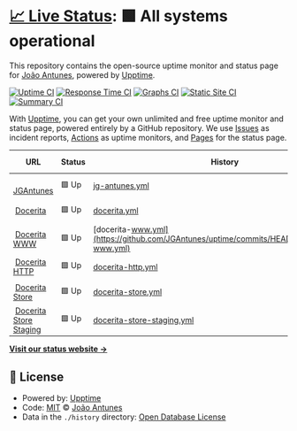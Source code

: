 # [📈 Live Status](https://JGAntunes.github.io/uptime): <!--live status--> **🟩 All systems operational**

This repository contains the open-source uptime monitor and status page for [João Antunes](jgantunes.com), powered by [Upptime](https://github.com/upptime/upptime).

[![Uptime CI](https://github.com/koj-co/upptime/workflows/Uptime%20CI/badge.svg)](https://github.com/koj-co/upptime/actions?query=workflow%3A%22Uptime+CI%22)
[![Response Time CI](https://github.com/koj-co/upptime/workflows/Response%20Time%20CI/badge.svg)](https://github.com/koj-co/upptime/actions?query=workflow%3A%22Response+Time+CI%22)
[![Graphs CI](https://github.com/koj-co/upptime/workflows/Graphs%20CI/badge.svg)](https://github.com/koj-co/upptime/actions?query=workflow%3A%22Graphs+CI%22)
[![Static Site CI](https://github.com/koj-co/upptime/workflows/Static%20Site%20CI/badge.svg)](https://github.com/koj-co/upptime/actions?query=workflow%3A%22Static+Site+CI%22)
[![Summary CI](https://github.com/koj-co/upptime/workflows/Summary%20CI/badge.svg)](https://github.com/koj-co/upptime/actions?query=workflow%3A%22Summary+CI%22)

With [Upptime](https://upptime.js.org), you can get your own unlimited and free uptime monitor and status page, powered entirely by a GitHub repository. We use [Issues](https://github.com/JGAntunes/uptime/issues) as incident reports, [Actions](https://github.com/JGAntunes/uptime/actions) as uptime monitors, and [Pages](https://JGAntunes.github.io/uptime) for the status page.

<!--start: status pages-->
<!-- This summary is generated by Upptime (https://github.com/upptime/upptime) -->
<!-- Do not edit this manually, your changes will be overwritten -->
<!-- prettier-ignore -->
| URL | Status | History | Response Time | Uptime |
| --- | ------ | ------- | ------------- | ------ |
| <img alt="" src="https://favicons.githubusercontent.com/jgantunes.com" height="13"> [JGAntunes](https://jgantunes.com) | 🟩 Up | [jg-antunes.yml](https://github.com/JGAntunes/uptime/commits/HEAD/history/jg-antunes.yml) | <details><summary><img alt="Response time graph" src="./graphs/jg-antunes/response-time-week.png" height="20"> 142ms</summary><br><a href="https://JGAntunes.github.io/uptime/history/jg-antunes"><img alt="Response time 155" src="https://img.shields.io/endpoint?url=https%3A%2F%2Fraw.githubusercontent.com%2FJGAntunes%2Fuptime%2FHEAD%2Fapi%2Fjg-antunes%2Fresponse-time.json"></a><br><a href="https://JGAntunes.github.io/uptime/history/jg-antunes"><img alt="24-hour response time 168" src="https://img.shields.io/endpoint?url=https%3A%2F%2Fraw.githubusercontent.com%2FJGAntunes%2Fuptime%2FHEAD%2Fapi%2Fjg-antunes%2Fresponse-time-day.json"></a><br><a href="https://JGAntunes.github.io/uptime/history/jg-antunes"><img alt="7-day response time 142" src="https://img.shields.io/endpoint?url=https%3A%2F%2Fraw.githubusercontent.com%2FJGAntunes%2Fuptime%2FHEAD%2Fapi%2Fjg-antunes%2Fresponse-time-week.json"></a><br><a href="https://JGAntunes.github.io/uptime/history/jg-antunes"><img alt="30-day response time 146" src="https://img.shields.io/endpoint?url=https%3A%2F%2Fraw.githubusercontent.com%2FJGAntunes%2Fuptime%2FHEAD%2Fapi%2Fjg-antunes%2Fresponse-time-month.json"></a><br><a href="https://JGAntunes.github.io/uptime/history/jg-antunes"><img alt="1-year response time 152" src="https://img.shields.io/endpoint?url=https%3A%2F%2Fraw.githubusercontent.com%2FJGAntunes%2Fuptime%2FHEAD%2Fapi%2Fjg-antunes%2Fresponse-time-year.json"></a></details> | <details><summary><a href="https://JGAntunes.github.io/uptime/history/jg-antunes">100.00%</a></summary><a href="https://JGAntunes.github.io/uptime/history/jg-antunes"><img alt="All-time uptime 100.00%" src="https://img.shields.io/endpoint?url=https%3A%2F%2Fraw.githubusercontent.com%2FJGAntunes%2Fuptime%2FHEAD%2Fapi%2Fjg-antunes%2Fuptime.json"></a><br><a href="https://JGAntunes.github.io/uptime/history/jg-antunes"><img alt="24-hour uptime 100.00%" src="https://img.shields.io/endpoint?url=https%3A%2F%2Fraw.githubusercontent.com%2FJGAntunes%2Fuptime%2FHEAD%2Fapi%2Fjg-antunes%2Fuptime-day.json"></a><br><a href="https://JGAntunes.github.io/uptime/history/jg-antunes"><img alt="7-day uptime 100.00%" src="https://img.shields.io/endpoint?url=https%3A%2F%2Fraw.githubusercontent.com%2FJGAntunes%2Fuptime%2FHEAD%2Fapi%2Fjg-antunes%2Fuptime-week.json"></a><br><a href="https://JGAntunes.github.io/uptime/history/jg-antunes"><img alt="30-day uptime 100.00%" src="https://img.shields.io/endpoint?url=https%3A%2F%2Fraw.githubusercontent.com%2FJGAntunes%2Fuptime%2FHEAD%2Fapi%2Fjg-antunes%2Fuptime-month.json"></a><br><a href="https://JGAntunes.github.io/uptime/history/jg-antunes"><img alt="1-year uptime 100.00%" src="https://img.shields.io/endpoint?url=https%3A%2F%2Fraw.githubusercontent.com%2FJGAntunes%2Fuptime%2FHEAD%2Fapi%2Fjg-antunes%2Fuptime-year.json"></a></details>
| <img alt="" src="https://favicons.githubusercontent.com/docerita.com" height="13"> [Docerita](https://docerita.com) | 🟩 Up | [docerita.yml](https://github.com/JGAntunes/uptime/commits/HEAD/history/docerita.yml) | <details><summary><img alt="Response time graph" src="./graphs/docerita/response-time-week.png" height="20"> 847ms</summary><br><a href="https://JGAntunes.github.io/uptime/history/docerita"><img alt="Response time 856" src="https://img.shields.io/endpoint?url=https%3A%2F%2Fraw.githubusercontent.com%2FJGAntunes%2Fuptime%2FHEAD%2Fapi%2Fdocerita%2Fresponse-time.json"></a><br><a href="https://JGAntunes.github.io/uptime/history/docerita"><img alt="24-hour response time 901" src="https://img.shields.io/endpoint?url=https%3A%2F%2Fraw.githubusercontent.com%2FJGAntunes%2Fuptime%2FHEAD%2Fapi%2Fdocerita%2Fresponse-time-day.json"></a><br><a href="https://JGAntunes.github.io/uptime/history/docerita"><img alt="7-day response time 847" src="https://img.shields.io/endpoint?url=https%3A%2F%2Fraw.githubusercontent.com%2FJGAntunes%2Fuptime%2FHEAD%2Fapi%2Fdocerita%2Fresponse-time-week.json"></a><br><a href="https://JGAntunes.github.io/uptime/history/docerita"><img alt="30-day response time 790" src="https://img.shields.io/endpoint?url=https%3A%2F%2Fraw.githubusercontent.com%2FJGAntunes%2Fuptime%2FHEAD%2Fapi%2Fdocerita%2Fresponse-time-month.json"></a><br><a href="https://JGAntunes.github.io/uptime/history/docerita"><img alt="1-year response time 874" src="https://img.shields.io/endpoint?url=https%3A%2F%2Fraw.githubusercontent.com%2FJGAntunes%2Fuptime%2FHEAD%2Fapi%2Fdocerita%2Fresponse-time-year.json"></a></details> | <details><summary><a href="https://JGAntunes.github.io/uptime/history/docerita">100.00%</a></summary><a href="https://JGAntunes.github.io/uptime/history/docerita"><img alt="All-time uptime 100.00%" src="https://img.shields.io/endpoint?url=https%3A%2F%2Fraw.githubusercontent.com%2FJGAntunes%2Fuptime%2FHEAD%2Fapi%2Fdocerita%2Fuptime.json"></a><br><a href="https://JGAntunes.github.io/uptime/history/docerita"><img alt="24-hour uptime 100.00%" src="https://img.shields.io/endpoint?url=https%3A%2F%2Fraw.githubusercontent.com%2FJGAntunes%2Fuptime%2FHEAD%2Fapi%2Fdocerita%2Fuptime-day.json"></a><br><a href="https://JGAntunes.github.io/uptime/history/docerita"><img alt="7-day uptime 100.00%" src="https://img.shields.io/endpoint?url=https%3A%2F%2Fraw.githubusercontent.com%2FJGAntunes%2Fuptime%2FHEAD%2Fapi%2Fdocerita%2Fuptime-week.json"></a><br><a href="https://JGAntunes.github.io/uptime/history/docerita"><img alt="30-day uptime 100.00%" src="https://img.shields.io/endpoint?url=https%3A%2F%2Fraw.githubusercontent.com%2FJGAntunes%2Fuptime%2FHEAD%2Fapi%2Fdocerita%2Fuptime-month.json"></a><br><a href="https://JGAntunes.github.io/uptime/history/docerita"><img alt="1-year uptime 100.00%" src="https://img.shields.io/endpoint?url=https%3A%2F%2Fraw.githubusercontent.com%2FJGAntunes%2Fuptime%2FHEAD%2Fapi%2Fdocerita%2Fuptime-year.json"></a></details>
| <img alt="" src="https://favicons.githubusercontent.com/www.docerita.com" height="13"> [Docerita WWW](https://www.docerita.com) | 🟩 Up | [docerita-www.yml](https://github.com/JGAntunes/uptime/commits/HEAD/history/docerita-www.yml) | <details><summary><img alt="Response time graph" src="./graphs/docerita-www/response-time-week.png" height="20"> 917ms</summary><br><a href="https://JGAntunes.github.io/uptime/history/docerita-www"><img alt="Response time 997" src="https://img.shields.io/endpoint?url=https%3A%2F%2Fraw.githubusercontent.com%2FJGAntunes%2Fuptime%2FHEAD%2Fapi%2Fdocerita-www%2Fresponse-time.json"></a><br><a href="https://JGAntunes.github.io/uptime/history/docerita-www"><img alt="24-hour response time 964" src="https://img.shields.io/endpoint?url=https%3A%2F%2Fraw.githubusercontent.com%2FJGAntunes%2Fuptime%2FHEAD%2Fapi%2Fdocerita-www%2Fresponse-time-day.json"></a><br><a href="https://JGAntunes.github.io/uptime/history/docerita-www"><img alt="7-day response time 917" src="https://img.shields.io/endpoint?url=https%3A%2F%2Fraw.githubusercontent.com%2FJGAntunes%2Fuptime%2FHEAD%2Fapi%2Fdocerita-www%2Fresponse-time-week.json"></a><br><a href="https://JGAntunes.github.io/uptime/history/docerita-www"><img alt="30-day response time 927" src="https://img.shields.io/endpoint?url=https%3A%2F%2Fraw.githubusercontent.com%2FJGAntunes%2Fuptime%2FHEAD%2Fapi%2Fdocerita-www%2Fresponse-time-month.json"></a><br><a href="https://JGAntunes.github.io/uptime/history/docerita-www"><img alt="1-year response time 997" src="https://img.shields.io/endpoint?url=https%3A%2F%2Fraw.githubusercontent.com%2FJGAntunes%2Fuptime%2FHEAD%2Fapi%2Fdocerita-www%2Fresponse-time-year.json"></a></details> | <details><summary><a href="https://JGAntunes.github.io/uptime/history/docerita-www">100.00%</a></summary><a href="https://JGAntunes.github.io/uptime/history/docerita-www"><img alt="All-time uptime 100.00%" src="https://img.shields.io/endpoint?url=https%3A%2F%2Fraw.githubusercontent.com%2FJGAntunes%2Fuptime%2FHEAD%2Fapi%2Fdocerita-www%2Fuptime.json"></a><br><a href="https://JGAntunes.github.io/uptime/history/docerita-www"><img alt="24-hour uptime 100.00%" src="https://img.shields.io/endpoint?url=https%3A%2F%2Fraw.githubusercontent.com%2FJGAntunes%2Fuptime%2FHEAD%2Fapi%2Fdocerita-www%2Fuptime-day.json"></a><br><a href="https://JGAntunes.github.io/uptime/history/docerita-www"><img alt="7-day uptime 100.00%" src="https://img.shields.io/endpoint?url=https%3A%2F%2Fraw.githubusercontent.com%2FJGAntunes%2Fuptime%2FHEAD%2Fapi%2Fdocerita-www%2Fuptime-week.json"></a><br><a href="https://JGAntunes.github.io/uptime/history/docerita-www"><img alt="30-day uptime 100.00%" src="https://img.shields.io/endpoint?url=https%3A%2F%2Fraw.githubusercontent.com%2FJGAntunes%2Fuptime%2FHEAD%2Fapi%2Fdocerita-www%2Fuptime-month.json"></a><br><a href="https://JGAntunes.github.io/uptime/history/docerita-www"><img alt="1-year uptime 100.00%" src="https://img.shields.io/endpoint?url=https%3A%2F%2Fraw.githubusercontent.com%2FJGAntunes%2Fuptime%2FHEAD%2Fapi%2Fdocerita-www%2Fuptime-year.json"></a></details>
| <img alt="" src="https://favicons.githubusercontent.com/docerita.com" height="13"> [Docerita HTTP](http://docerita.com) | 🟩 Up | [docerita-http.yml](https://github.com/JGAntunes/uptime/commits/HEAD/history/docerita-http.yml) | <details><summary><img alt="Response time graph" src="./graphs/docerita-http/response-time-week.png" height="20"> 366ms</summary><br><a href="https://JGAntunes.github.io/uptime/history/docerita-http"><img alt="Response time 584" src="https://img.shields.io/endpoint?url=https%3A%2F%2Fraw.githubusercontent.com%2FJGAntunes%2Fuptime%2FHEAD%2Fapi%2Fdocerita-http%2Fresponse-time.json"></a><br><a href="https://JGAntunes.github.io/uptime/history/docerita-http"><img alt="24-hour response time 368" src="https://img.shields.io/endpoint?url=https%3A%2F%2Fraw.githubusercontent.com%2FJGAntunes%2Fuptime%2FHEAD%2Fapi%2Fdocerita-http%2Fresponse-time-day.json"></a><br><a href="https://JGAntunes.github.io/uptime/history/docerita-http"><img alt="7-day response time 366" src="https://img.shields.io/endpoint?url=https%3A%2F%2Fraw.githubusercontent.com%2FJGAntunes%2Fuptime%2FHEAD%2Fapi%2Fdocerita-http%2Fresponse-time-week.json"></a><br><a href="https://JGAntunes.github.io/uptime/history/docerita-http"><img alt="30-day response time 356" src="https://img.shields.io/endpoint?url=https%3A%2F%2Fraw.githubusercontent.com%2FJGAntunes%2Fuptime%2FHEAD%2Fapi%2Fdocerita-http%2Fresponse-time-month.json"></a><br><a href="https://JGAntunes.github.io/uptime/history/docerita-http"><img alt="1-year response time 584" src="https://img.shields.io/endpoint?url=https%3A%2F%2Fraw.githubusercontent.com%2FJGAntunes%2Fuptime%2FHEAD%2Fapi%2Fdocerita-http%2Fresponse-time-year.json"></a></details> | <details><summary><a href="https://JGAntunes.github.io/uptime/history/docerita-http">100.00%</a></summary><a href="https://JGAntunes.github.io/uptime/history/docerita-http"><img alt="All-time uptime 100.00%" src="https://img.shields.io/endpoint?url=https%3A%2F%2Fraw.githubusercontent.com%2FJGAntunes%2Fuptime%2FHEAD%2Fapi%2Fdocerita-http%2Fuptime.json"></a><br><a href="https://JGAntunes.github.io/uptime/history/docerita-http"><img alt="24-hour uptime 100.00%" src="https://img.shields.io/endpoint?url=https%3A%2F%2Fraw.githubusercontent.com%2FJGAntunes%2Fuptime%2FHEAD%2Fapi%2Fdocerita-http%2Fuptime-day.json"></a><br><a href="https://JGAntunes.github.io/uptime/history/docerita-http"><img alt="7-day uptime 100.00%" src="https://img.shields.io/endpoint?url=https%3A%2F%2Fraw.githubusercontent.com%2FJGAntunes%2Fuptime%2FHEAD%2Fapi%2Fdocerita-http%2Fuptime-week.json"></a><br><a href="https://JGAntunes.github.io/uptime/history/docerita-http"><img alt="30-day uptime 100.00%" src="https://img.shields.io/endpoint?url=https%3A%2F%2Fraw.githubusercontent.com%2FJGAntunes%2Fuptime%2FHEAD%2Fapi%2Fdocerita-http%2Fuptime-month.json"></a><br><a href="https://JGAntunes.github.io/uptime/history/docerita-http"><img alt="1-year uptime 100.00%" src="https://img.shields.io/endpoint?url=https%3A%2F%2Fraw.githubusercontent.com%2FJGAntunes%2Fuptime%2FHEAD%2Fapi%2Fdocerita-http%2Fuptime-year.json"></a></details>
| <img alt="" src="https://favicons.githubusercontent.com/store.docerita.com" height="13"> [Docerita Store](https://store.docerita.com/v1/status) | 🟩 Up | [docerita-store.yml](https://github.com/JGAntunes/uptime/commits/HEAD/history/docerita-store.yml) | <details><summary><img alt="Response time graph" src="./graphs/docerita-store/response-time-week.png" height="20"> 1465ms</summary><br><a href="https://JGAntunes.github.io/uptime/history/docerita-store"><img alt="Response time 1003" src="https://img.shields.io/endpoint?url=https%3A%2F%2Fraw.githubusercontent.com%2FJGAntunes%2Fuptime%2FHEAD%2Fapi%2Fdocerita-store%2Fresponse-time.json"></a><br><a href="https://JGAntunes.github.io/uptime/history/docerita-store"><img alt="24-hour response time 794" src="https://img.shields.io/endpoint?url=https%3A%2F%2Fraw.githubusercontent.com%2FJGAntunes%2Fuptime%2FHEAD%2Fapi%2Fdocerita-store%2Fresponse-time-day.json"></a><br><a href="https://JGAntunes.github.io/uptime/history/docerita-store"><img alt="7-day response time 1465" src="https://img.shields.io/endpoint?url=https%3A%2F%2Fraw.githubusercontent.com%2FJGAntunes%2Fuptime%2FHEAD%2Fapi%2Fdocerita-store%2Fresponse-time-week.json"></a><br><a href="https://JGAntunes.github.io/uptime/history/docerita-store"><img alt="30-day response time 1139" src="https://img.shields.io/endpoint?url=https%3A%2F%2Fraw.githubusercontent.com%2FJGAntunes%2Fuptime%2FHEAD%2Fapi%2Fdocerita-store%2Fresponse-time-month.json"></a><br><a href="https://JGAntunes.github.io/uptime/history/docerita-store"><img alt="1-year response time 1003" src="https://img.shields.io/endpoint?url=https%3A%2F%2Fraw.githubusercontent.com%2FJGAntunes%2Fuptime%2FHEAD%2Fapi%2Fdocerita-store%2Fresponse-time-year.json"></a></details> | <details><summary><a href="https://JGAntunes.github.io/uptime/history/docerita-store">100.00%</a></summary><a href="https://JGAntunes.github.io/uptime/history/docerita-store"><img alt="All-time uptime 100.00%" src="https://img.shields.io/endpoint?url=https%3A%2F%2Fraw.githubusercontent.com%2FJGAntunes%2Fuptime%2FHEAD%2Fapi%2Fdocerita-store%2Fuptime.json"></a><br><a href="https://JGAntunes.github.io/uptime/history/docerita-store"><img alt="24-hour uptime 100.00%" src="https://img.shields.io/endpoint?url=https%3A%2F%2Fraw.githubusercontent.com%2FJGAntunes%2Fuptime%2FHEAD%2Fapi%2Fdocerita-store%2Fuptime-day.json"></a><br><a href="https://JGAntunes.github.io/uptime/history/docerita-store"><img alt="7-day uptime 100.00%" src="https://img.shields.io/endpoint?url=https%3A%2F%2Fraw.githubusercontent.com%2FJGAntunes%2Fuptime%2FHEAD%2Fapi%2Fdocerita-store%2Fuptime-week.json"></a><br><a href="https://JGAntunes.github.io/uptime/history/docerita-store"><img alt="30-day uptime 100.00%" src="https://img.shields.io/endpoint?url=https%3A%2F%2Fraw.githubusercontent.com%2FJGAntunes%2Fuptime%2FHEAD%2Fapi%2Fdocerita-store%2Fuptime-month.json"></a><br><a href="https://JGAntunes.github.io/uptime/history/docerita-store"><img alt="1-year uptime 100.00%" src="https://img.shields.io/endpoint?url=https%3A%2F%2Fraw.githubusercontent.com%2FJGAntunes%2Fuptime%2FHEAD%2Fapi%2Fdocerita-store%2Fuptime-year.json"></a></details>
| <img alt="" src="https://favicons.githubusercontent.com/store-stg.docerita.com" height="13"> [Docerita Store Staging](https://store-stg.docerita.com/v1/status) | 🟩 Up | [docerita-store-staging.yml](https://github.com/JGAntunes/uptime/commits/HEAD/history/docerita-store-staging.yml) | <details><summary><img alt="Response time graph" src="./graphs/docerita-store-staging/response-time-week.png" height="20"> 1119ms</summary><br><a href="https://JGAntunes.github.io/uptime/history/docerita-store-staging"><img alt="Response time 932" src="https://img.shields.io/endpoint?url=https%3A%2F%2Fraw.githubusercontent.com%2FJGAntunes%2Fuptime%2FHEAD%2Fapi%2Fdocerita-store-staging%2Fresponse-time.json"></a><br><a href="https://JGAntunes.github.io/uptime/history/docerita-store-staging"><img alt="24-hour response time 775" src="https://img.shields.io/endpoint?url=https%3A%2F%2Fraw.githubusercontent.com%2FJGAntunes%2Fuptime%2FHEAD%2Fapi%2Fdocerita-store-staging%2Fresponse-time-day.json"></a><br><a href="https://JGAntunes.github.io/uptime/history/docerita-store-staging"><img alt="7-day response time 1119" src="https://img.shields.io/endpoint?url=https%3A%2F%2Fraw.githubusercontent.com%2FJGAntunes%2Fuptime%2FHEAD%2Fapi%2Fdocerita-store-staging%2Fresponse-time-week.json"></a><br><a href="https://JGAntunes.github.io/uptime/history/docerita-store-staging"><img alt="30-day response time 936" src="https://img.shields.io/endpoint?url=https%3A%2F%2Fraw.githubusercontent.com%2FJGAntunes%2Fuptime%2FHEAD%2Fapi%2Fdocerita-store-staging%2Fresponse-time-month.json"></a><br><a href="https://JGAntunes.github.io/uptime/history/docerita-store-staging"><img alt="1-year response time 932" src="https://img.shields.io/endpoint?url=https%3A%2F%2Fraw.githubusercontent.com%2FJGAntunes%2Fuptime%2FHEAD%2Fapi%2Fdocerita-store-staging%2Fresponse-time-year.json"></a></details> | <details><summary><a href="https://JGAntunes.github.io/uptime/history/docerita-store-staging">100.00%</a></summary><a href="https://JGAntunes.github.io/uptime/history/docerita-store-staging"><img alt="All-time uptime 100.00%" src="https://img.shields.io/endpoint?url=https%3A%2F%2Fraw.githubusercontent.com%2FJGAntunes%2Fuptime%2FHEAD%2Fapi%2Fdocerita-store-staging%2Fuptime.json"></a><br><a href="https://JGAntunes.github.io/uptime/history/docerita-store-staging"><img alt="24-hour uptime 100.00%" src="https://img.shields.io/endpoint?url=https%3A%2F%2Fraw.githubusercontent.com%2FJGAntunes%2Fuptime%2FHEAD%2Fapi%2Fdocerita-store-staging%2Fuptime-day.json"></a><br><a href="https://JGAntunes.github.io/uptime/history/docerita-store-staging"><img alt="7-day uptime 100.00%" src="https://img.shields.io/endpoint?url=https%3A%2F%2Fraw.githubusercontent.com%2FJGAntunes%2Fuptime%2FHEAD%2Fapi%2Fdocerita-store-staging%2Fuptime-week.json"></a><br><a href="https://JGAntunes.github.io/uptime/history/docerita-store-staging"><img alt="30-day uptime 100.00%" src="https://img.shields.io/endpoint?url=https%3A%2F%2Fraw.githubusercontent.com%2FJGAntunes%2Fuptime%2FHEAD%2Fapi%2Fdocerita-store-staging%2Fuptime-month.json"></a><br><a href="https://JGAntunes.github.io/uptime/history/docerita-store-staging"><img alt="1-year uptime 100.00%" src="https://img.shields.io/endpoint?url=https%3A%2F%2Fraw.githubusercontent.com%2FJGAntunes%2Fuptime%2FHEAD%2Fapi%2Fdocerita-store-staging%2Fuptime-year.json"></a></details>

<!--end: status pages-->

[**Visit our status website →**](https://JGAntunes.github.io/uptime)

## 📄 License

- Powered by: [Upptime](https://github.com/upptime/upptime)
- Code: [MIT](./LICENSE) © [João Antunes](jgantunes.com)
- Data in the `./history` directory: [Open Database License](https://opendatacommons.org/licenses/odbl/1-0/)
